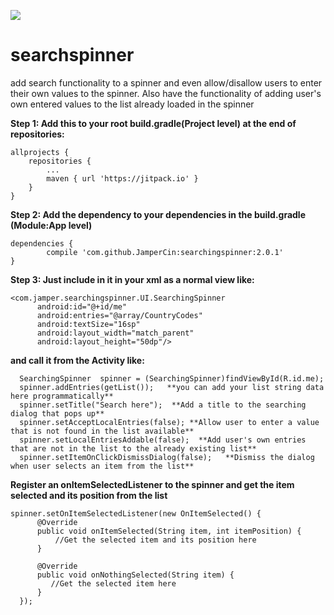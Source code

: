 [![](https://jitpack.io/v/JamperCin/searchingspinner.svg)](https://jitpack.io/#JamperCin/searchingspinner)
# searchspinner
add search functionality to a spinner and even allow/disallow users to enter their own values to the spinner.
 Also have the functionality of adding user's own entered values to the list already loaded in the spinner

**Step 1: Add this to your root build.gradle(Project level) at the end of repositories:**

	allprojects {
		repositories {
			...
			maven { url 'https://jitpack.io' }
		}
	}
  
  **Step 2: Add the dependency to your dependencies in the build.gradle (Module:App level)**

	dependencies {
	        compile 'com.github.JamperCin:searchingspinner:2.0.1'
	}
  
  
  **Step 3: Just include in it in your xml as a normal view like:**
  ```
 <com.jamper.searchingspinner.UI.SearchingSpinner
        android:id="@+id/me"
        android:entries="@array/CountryCodes"
        android:textSize="16sp"
        android:layout_width="match_parent"
        android:layout_height="50dp"/>
```

**and call it from the Activity like:**

```
  SearchingSpinner  spinner = (SearchingSpinner)findViewById(R.id.me);
  spinner.addEntries(getList());   **you can add your list string data here programmatically** 
  spinner.setTitle("Search here");  **Add a title to the searching dialog that pops up**
  spinner.setAcceptLocalEntries(false); **Allow user to enter a value that is not found in the list available** 
  spinner.setLocalEntriesAddable(false);  **Add user's own entries that are not in the list to the already existing list**
  spinner.setItemOnClickDismissDialog(false);   **Dismiss the dialog when user selects an item from the list**
```

**Register an onItemSelectedListener to the spinner and get the item selected and its position from the list**
  ```
  spinner.setOnItemSelectedListener(new OnItemSelected() {
        @Override
        public void onItemSelected(String item, int itemPosition) {
            //Get the selected item and its position here
        }

        @Override
        public void onNothingSelected(String item) {
           //Get the selected item here 
        }
    });
